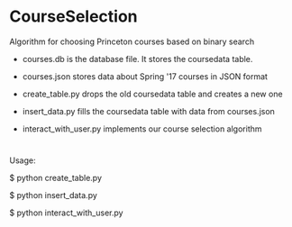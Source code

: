 # CourseSelection

Algorithm for choosing Princeton courses based on binary search

- courses.db is the database file. It stores the coursedata table.

- courses.json stores data about Spring '17 courses in JSON format

- create_table.py drops the old coursedata table and creates a new one

- insert_data.py fills the coursedata table with data from courses.json

- interact_with_user.py implements our course selection algorithm

#

Usage:

$ python create_table.py

$ python insert_data.py

$ python interact_with_user.py
